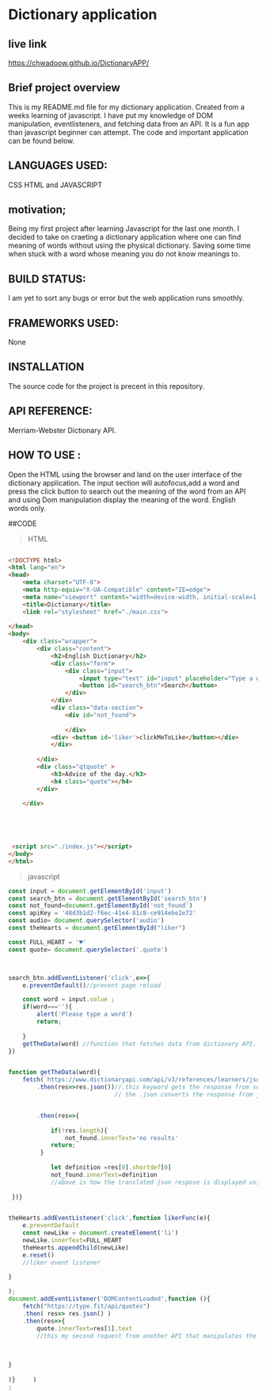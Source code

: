 # Dictionary application
## live link 
https://chwadoow.github.io/DictionaryAPP/
## Brief project overview
This is my README.md file for my dictionary application. Created from a weeks learning of javascript. I have put my knowledge of DOM manipulation, eventlisteners, and fetching data from an API. It is a fun app than javascript beginner can attempt. The code and important application can be found below.
## LANGUAGES USED:
CSS HTML and JAVASCRIPT


## motivation;
Being my first project after learning Javascript for the last one month. I decided to take on craeting a dictionary application where one can find meaning of words without using the physical dictionary. Saving some time when stuck with a word whose meaning you do not know meanings to.

## BUILD STATUS:
I am yet to sort any bugs or error but the web application runs smoothly.

## FRAMEWORKS USED:
None

## INSTALLATION
The source code for the project is precent in this repository.

## API REFERENCE:
Merriam-Webster Dictionary API.

## HOW TO USE :
Open the HTML using the browser and land on the user interface of the dictionary application.
The input section will autofocus,add a word and press the click button to search out the meaning of the word from an API and using Dom manipulation display the meaning of the word.
English words only.

##CODE

>HTML

```html

<!DOCTYPE html>
<html lang="en">
<head>
    <meta charset="UTF-8">
    <meta http-equiv="X-UA-Compatible" content="IE=edge">
    <meta name="viewport" content="width=device-width, initial-scale=1.0">
    <title>Dictionary</title>
    <link rel="stylesheet" href="./main.css">
    
</head>
<body>
    <div class="wrapper">
        <div class="content">
            <h2>English Dictionary</h2>
            <div class="form">
                <div class="input">
                    <input type="text" id="input" placeholder="Type a word" autofocus>
                    <button id="search_btn">Search</button>
                </div>
            </div>
            <div class="data-section">
                <div id="not_found">
                 
                </div>
            <div> <button id='liker'>clickMeToLike</button></div>
            </div>
            
        </div>
        <div class="qtquote" >
            <h3>Advice of the day.</h3>
            <h4 class="quote"></h4>
        </div>

    </div>
  
        


    
 <script src="./index.js"></script>
</body>
</html>


```

>javascript

```javascript
const input = document.getElementById('input')
const search_btn = document.getElementById('search_btn')
const not_found=document.getElementById('not_found')
const apiKey = '48d3b1d2-f6ec-41e4-81c8-ce914ebe2e72'
const audio= document.querySelector('audio')
const theHearts = document.getElementById("liker")

const FULL_HEART = '♥'
const quote= document.querySelector('.quote')



search_btn.addEventListener('click',e=>{ 
    e.preventDefault()//prevent page reload

    const word = input.value ;
    if(word===''){
        alert('Please type a word')
        return;
        
    }
    getTheData(word) //function that fetches data from dictionary API.
})


function getTheData(word){
    fetch(`https://www.dictionaryapi.com/api/v3/references/learners/json/${word}?key=${apiKey}`)//fetch keyword used to make a request to API
        .then(res=>res.json())//.this keyword gets the response from server
                              // the .json converts the response from json format


        .then(res=>{ 
   
            if(!res.length){
                not_found.innerText='no results'
            return;
         }
            
            let definition =res[0].shortdef[0]         
            not_found.innerText=definition
            //above is how the translated json respose is displayed using DOM manipulation 
            
 })}


theHearts.addEventListener('click',function likerFunc(e){
    e.preventDefault
    const newLike = document.createElement('li')
    newLike.innerText=FULL_HEART
    theHearts.appendChild(newLike)
    e.reset()
    //liker event listener 

}
    
);
document.addEventListener('DOMContentLoaded',function (){
    fetch("https://type.fit/api/quotes")
    .then( res=> res.json() )
    .then(res=>{
        quote.innerText=res[1].text
        //this my second request from another API that manipulates the DOM to display on screen
        
       

}
        
)}     )
;


```




